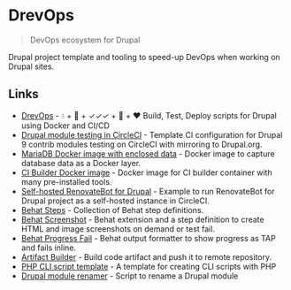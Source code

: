 # DrevOps

> DevOps ecosystem for Drupal

Drupal project template and tooling to speed-up DevOps when working on Drupal sites.

## Links 

- [DrevOps](https://github.com/drevops/drevops) - 💧 + 🐳 + ✓✓✓ + 🤖 + ❤️ Build, Test, Deploy scripts for Drupal using Docker and CI/CD
- [Drupal module testing in CircleCI](https://github.com/integratedexperts/drupal_circleci) - Template CI configuration for Drupal 9 contrib modules testing on CircleCI with mirroring to Drupal.org.
- [MariaDB Docker image with enclosed data](https://github.com/drevops/mariadb-drupal-data) - Docker image to capture database data as a Docker layer.
- [CI Builder Docker image](https://github.com/drevops/ci-builder) - Docker image for CI builder container with many pre-installed tools.
- [Self-hosted RenovateBot for Drupal](https://github.com/drevops/renovate-circleci-drupal-example) - Example to run RenovateBot for Drupal project as a self-hosted instance in CircleCI.
- [Behat Steps](https://github.com/drevops/behat-steps) - Collection of Behat step definitions.
- [Behat Screenshot](https://github.com/drevops/behat-screenshot) - Behat extension and a step definition to create HTML and image screenshots on demand or test fail.
- [Behat Progress Fail](https://github.com/drevops/behat-format-progress-fail) - Behat output formatter to show progress as TAP and fails inline.
- [Artifact Builder](https://github.com/drevops/git-artifact) - Build code artifact and push it to remote repository.
- [PHP CLI script template](https://github.com/drevops/php-cli-script-template) - A template for creating CLI scripts with PHP
- [Drupal module renamer](https://github.com/drevops/drupal-module-renamer) - Script to rename a Drupal module
